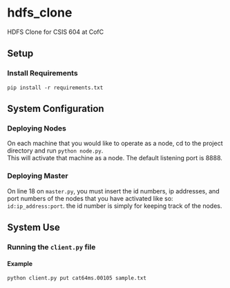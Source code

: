 # hdfs_clone
HDFS Clone for CSIS 604 at CofC

## Setup

### Install Requirements

`pip install -r requirements.txt`



## System Configuration

### Deploying Nodes
On each machine that you would like to operate as a node, cd to the project directory and run `python node.py`.  
This will activate that machine as a node. The default listening port is 8888.  

### Deploying Master
On line 18 on `master.py`, you must insert the id numbers, ip addresses, and port numbers of the nodes that you have activated like so: `id:ip_address:port`. the id number is simply for keeping track of the nodes.  


## System Use

### Running the `client.py` file

#### Example
`python client.py put cat64ms.00105 sample.txt`